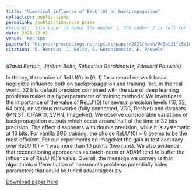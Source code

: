 ```yaml
---
title: "Numerical influence of ReLU’(0) on backpropagation"
collection: publications
permalink: /publication/relu_prime
#excerpt: 'This paper is about the number 1. The number 2 is left for future work.'
date: 2021-12-01
venue: 'Neurips'
paperurl: 'https://proceedings.neurips.cc/paper/2021/hash/043ab21fc5a1607b381ac3896176dac6-Abstract.html'
citation: 'D. Bertoin, J. Bolte, S. Gerchinovitz, E. Pauwels'
---
```

*(David Bertoin, Jérôme Bolte, Sébastien Gerchinovitz, Edouard Pauwels)*

In theory, the choice of ReLU(0) in [0, 1] for a neural network has a negligible influence both on backpropagation and training. Yet, in the real world, 32 bits default precision combined with the size of deep learning problems makes it a hyperparameter of training methods. We investigate the importance of the value of ReLU'(0) for several precision levels (16, 32, 64 bits), on various networks (fully connected, VGG, ResNet) and datasets (MNIST, CIFAR10, SVHN, ImageNet). We observe considerable variations of backpropagation outputs which occur around half of the time in 32 bits precision. The effect disappears with double precision, while it is systematic at 16 bits. For vanilla SGD training, the choice ReLU'(0) = 0 seems to be the most efficient. For our experiments on ImageNet the gain in test accuracy over ReLU'(0) = 1 was more than 10 points (two runs). We also evidence that reconditioning approaches as batch-norm or ADAM tend to buffer the influence of ReLU'(0)’s value. Overall, the message we convey is that algorithmic differentiation of nonsmooth problems potentially hides parameters that could be tuned advantageously.

[Download paper here](https://proceedings.neurips.cc/paper/2021/hash/043ab21fc5a1607b381ac3896176dac6-Abstract.html)

